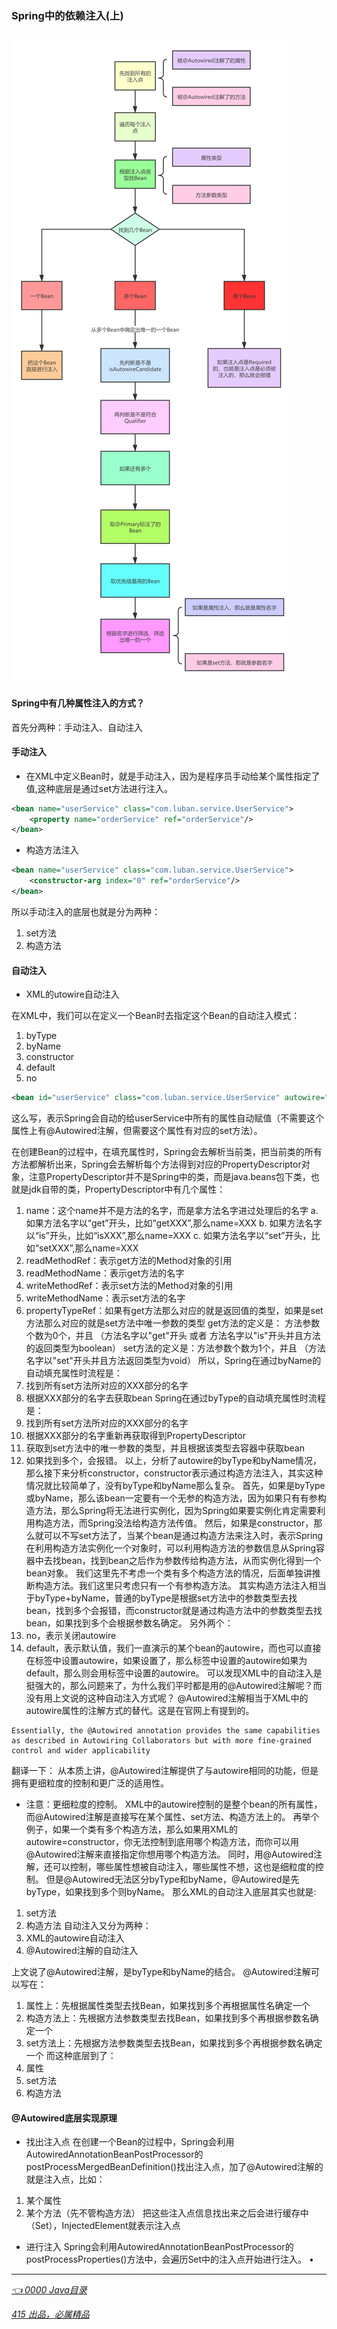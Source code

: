 ### Spring中的依赖注入(上)
![image-Polulate](../../demo/picture/Populate.png)
---
#### Spring中有几种属性注入的方式？
  首先分两种：手动注入、自动注入
  
#### 手动注入
- 在XML中定义Bean时，就是手动注入，因为是程序员手动给某个属性指定了值,这种底层是通过set方法进行注入。
```xml
<bean name="userService" class="com.luban.service.UserService">
    <property name="orderService" ref="orderService"/>
</bean>
```
- 构造方法注入
```xml
<bean name="userService" class="com.luban.service.UserService">
    <constructor-arg index="0" ref="orderService"/>
</bean>
```
所以手动注入的底层也就是分为两种：
1. set方法
2. 构造方法

#### 自动注入

- XML的utowire自动注入

在XML中，我们可以在定义一个Bean时去指定这个Bean的自动注入模式：
1. byType
2. byName
3. constructor
4. default
5. no

```xml
<bean id="userService" class="com.luban.service.UserService" autowire="byType"/>
```
这么写，表示Spring会自动的给userService中所有的属性自动赋值（不需要这个属性上有@Autowired注解，但需要这个属性有对应的set方法）。

在创建Bean的过程中，在填充属性时，Spring会去解析当前类，把当前类的所有方法都解析出来，Spring会去解析每个方法得到对应的PropertyDescriptor对象，注意PropertyDescriptor并不是Spring中的类，而是java.beans包下类，也就是jdk自带的类，PropertyDescriptor中有几个属性：
1. name：这个name并不是方法的名字，而是拿方法名字进过处理后的名字
a. 如果方法名字以“get”开头，比如“getXXX”,那么name=XXX
b. 如果方法名字以“is”开头，比如“isXXX”,那么name=XXX
c. 如果方法名字以“set”开头，比如“setXXX”,那么name=XXX
2. readMethodRef：表示get方法的Method对象的引用
3. readMethodName：表示get方法的名字
4. writeMethodRef：表示set方法的Method对象的引用
5. writeMethodName：表示set方法的名字
6. propertyTypeRef：如果有get方法那么对应的就是返回值的类型，如果是set方法那么对应的就是set方法中唯一参数的类型
get方法的定义是： 方法参数个数为0个，并且 （方法名字以"get"开头 或者 方法名字以"is"开头并且方法的返回类型为boolean）
set方法的定义是：方法参数个数为1个，并且 （方法名字以"set"开头并且方法返回类型为void）
所以，Spring在通过byName的自动填充属性时流程是：
1. 找到所有set方法所对应的XXX部分的名字
2. 根据XXX部分的名字去获取bean
Spring在通过byType的自动填充属性时流程是：
1. 找到所有set方法所对应的XXX部分的名字
2. 根据XXX部分的名字重新再获取得到PropertyDescriptor
3. 获取到set方法中的唯一参数的类型，并且根据该类型去容器中获取bean
4. 如果找到多个，会报错。
以上，分析了autowire的byType和byName情况，那么接下来分析constructor，constructor表示通过构造方法注入，其实这种情况就比较简单了，没有byType和byName那么复杂。
首先，如果是byType或byName，那么该bean一定要有一个无参的构造方法，因为如果只有有参构造方法，那么Spring将无法进行实例化，因为Spring如果要实例化肯定需要利用构造方法，而Spring没法给构造方法传值。
然后，如果是constructor，那么就可以不写set方法了，当某个bean是通过构造方法来注入时，表示Spring在利用构造方法实例化一个对象时，可以利用构造方法的参数信息从Spring容器中去找bean，找到bean之后作为参数传给构造方法，从而实例化得到一个bean对象。
我们这里先不考虑一个类有多个构造方法的情况，后面单独讲推断构造方法。我们这里只考虑只有一个有参构造方法。
其实构造方法注入相当于byType+byName，普通的byType是根据set方法中的参数类型去找bean，找到多个会报错，而constructor就是通过构造方法中的参数类型去找bean，如果找到多个会根据参数名确定。
另外两个：
1. no，表示关闭autowire
2. default，表示默认值，我们一直演示的某个bean的autowire，而也可以直接在<beans>标签中设置autowire，如果设置了，那么<bean>标签中设置的autowire如果为default，那么则会用<beans>标签中设置的autowire。
可以发现XML中的自动注入是挺强大的，那么问题来了，为什么我们平时都是用的@Autowired注解呢？而没有用上文说的这种自动注入方式呢？
@Autowired注解相当于XML中的autowire属性的注解方式的替代。这是在官网上有提到的。
```text
Essentially, the @Autowired annotation provides the same capabilities as described in Autowiring Collaborators but with more fine-grained control and wider applicability
```
翻译一下：
从本质上讲，@Autowired注解提供了与autowire相同的功能，但是拥有更细粒度的控制和更广泛的适用性。
- 注意：更细粒度的控制。
XML中的autowire控制的是整个bean的所有属性，而@Autowired注解是直接写在某个属性、set方法、构造方法上的。
再举个例子，如果一个类有多个构造方法，那么如果用XML的autowire=constructor，你无法控制到底用哪个构造方法，而你可以用@Autowired注解来直接指定你想用哪个构造方法。
同时，用@Autowired注解，还可以控制，哪些属性想被自动注入，哪些属性不想，这也是细粒度的控制。
但是@Autowired无法区分byType和byName，@Autowired是先byType，如果找到多个则byName。
那么XML的自动注入底层其实也就是:
1. set方法
2. 构造方法
自动注入又分为两种：
1. XML的autowire自动注入
2. @Autowired注解的自动注入

上文说了@Autowired注解，是byType和byName的结合。
@Autowired注解可以写在：
1. 属性上：先根据属性类型去找Bean，如果找到多个再根据属性名确定一个
2. 构造方法上：先根据方法参数类型去找Bean，如果找到多个再根据参数名确定一个
3. set方法上：先根据方法参数类型去找Bean，如果找到多个再根据参数名确定一个
而这种底层到了：
1. 属性
2. set方法
3. 构造方法

#### @Autowired底层实现原理

- 找出注入点
在创建一个Bean的过程中，Spring会利用AutowiredAnnotationBeanPostProcessor的postProcessMergedBeanDefinition()找出注入点，加了@Autowired注解的就是注入点，比如：
1. 某个属性
2. 某个方法（先不管构造方法）
把这些注入点信息找出来之后会进行缓存中（Set<InjectedElement>），InjectedElement就表示注入点
- 进行注入
Spring会利用AutowiredAnnotationBeanPostProcessor的postProcessProperties()方法中，会遍历Set<InjectedElement>中的注入点开始进行注入。
•
---
*[👈 0000 Java目录](../../0000Java目录.md)*

*[415 出品，必属精品](../../../note.md)*